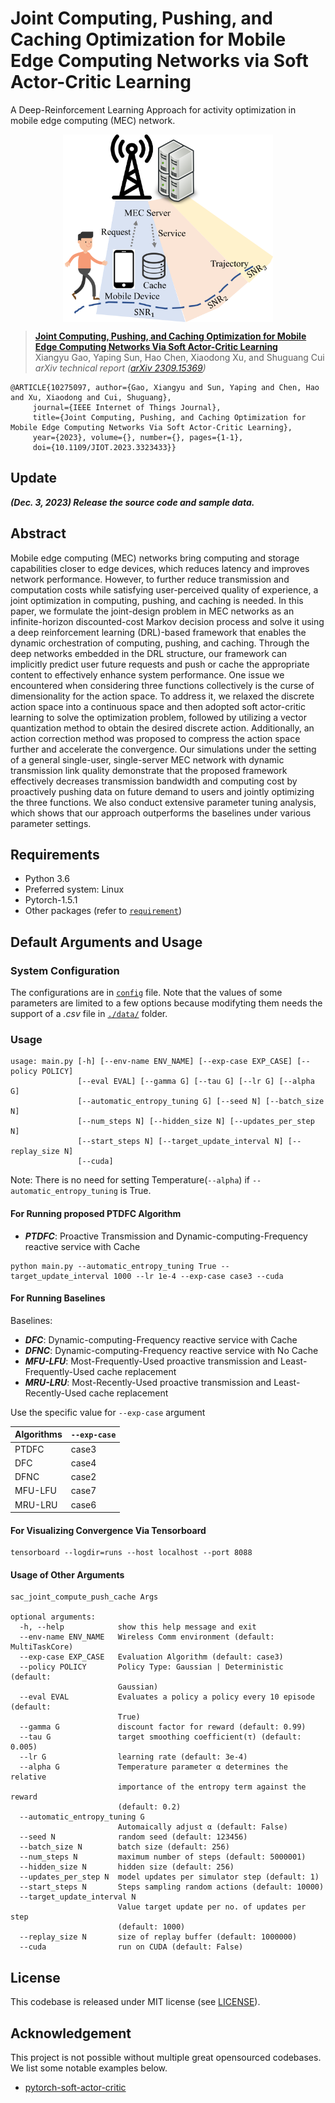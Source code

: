 # Joint Computing, Pushing, and Caching Optimization for Mobile Edge Computing Networks via Soft Actor-Critic Learning
A Deep-Reinforcement Learning Approach for activity optimization in mobile edge computing (MEC) network.

<p align="center"> <img src='docs/system.png' align="center" height="300px"> </p>

> [**Joint Computing, Pushing, and Caching Optimization for Mobile Edge Computing Networks Via Soft Actor-Critic Learning**](https://arxiv.org/pdf/2309.15369.pdf)            
> Xiangyu Gao, Yaping Sun, Hao Chen, Xiaodong Xu, and Shuguang Cui <br />
> *arXiv technical report ([arXiv 2309.15369](https://arxiv.org/abs/2309.15369))*
> 
    @ARTICLE{10275097, author={Gao, Xiangyu and Sun, Yaping and Chen, Hao and Xu, Xiaodong and Cui, Shuguang},
         journal={IEEE Internet of Things Journal}, 
         title={Joint Computing, Pushing, and Caching Optimization for Mobile Edge Computing Networks Via Soft Actor-Critic Learning}, 
         year={2023}, volume={}, number={}, pages={1-1}, 
         doi={10.1109/JIOT.2023.3323433}}

## Update
***(Dec. 3, 2023) Release the source code and sample data.***

## Abstract
Mobile edge computing (MEC) networks bring computing and storage capabilities closer to edge devices, which reduces latency and improves network performance. However, to further reduce transmission and computation costs while satisfying user-perceived quality of experience, a joint optimization in computing, pushing, and caching is needed. In this paper, we formulate the joint-design problem in MEC networks as an infinite-horizon discounted-cost Markov decision process and solve it using a deep reinforcement learning (DRL)-based framework that enables the dynamic orchestration of computing, pushing, and caching. Through the deep networks embedded in the DRL structure, our framework can implicitly predict user future requests and push or cache the appropriate content to effectively enhance system performance. One issue we encountered when considering three functions collectively is the curse of dimensionality for the action space. To address it, we relaxed the discrete action space into a continuous space and then adopted soft actor-critic learning to solve the optimization problem, followed by utilizing a vector quantization method to obtain the desired discrete action. Additionally, an action correction method was proposed to compress the action space further and accelerate the convergence. Our simulations under the setting of a general single-user, single-server MEC network with dynamic transmission link quality demonstrate that the proposed framework effectively decreases transmission bandwidth and computing cost by proactively pushing data on future demand to users and jointly optimizing the three functions. We also conduct extensive parameter tuning analysis, which shows that our approach outperforms the baselines under various parameter settings.

## Requirements
*   Python 3.6
*   Preferred system: Linux
*   Pytorch-1.5.1
*   Other packages (refer to [`requirement`](requirements.txt))


## Default Arguments and Usage
### System Configuration
The configurations are in [`config`](config.py) file. Note that the values of some parameters are limited to a few options because modifyting them needs the support of a *.csv* file in [`./data/`](./data) folder.

### Usage

```
usage: main.py [-h] [--env-name ENV_NAME] [--exp-case EXP_CASE] [--policy POLICY] 
               [--eval EVAL] [--gamma G] [--tau G] [--lr G] [--alpha G]
               [--automatic_entropy_tuning G] [--seed N] [--batch_size N]
               [--num_steps N] [--hidden_size N] [--updates_per_step N]
               [--start_steps N] [--target_update_interval N] [--replay_size N] 
               [--cuda]
```

Note: There is no need for setting Temperature(`--alpha`) if `--automatic_entropy_tuning` is True.

#### For Running proposed PTDFC Algorithm
* ***PTDFC***: Proactive Transmission and Dynamic-computing-Frequency reactive service with
Cache
```
python main.py --automatic_entropy_tuning True --target_update_interval 1000 --lr 1e-4 --exp-case case3 --cuda
```

#### For Running Baselines
Baselines:
* ***DFC***: Dynamic-computing-Frequency reactive service with Cache
* ***DFNC***: Dynamic-computing-Frequency reactive service with No Cache
* ***MFU-LFU***: Most-Frequently-Used proactive transmission and Least-Frequently-Used cache replacement
* ***MRU-LRU***: Most-Recently-Used proactive transmission and Least-Recently-Used cache replacement

Use the specific value for `--exp-case` argument

| Algorithms | `--exp-case` |
|------------|--------------|
| PTDFC      | case3        |
| DFC        | case4        |
| DFNC       | case2        |
| MFU-LFU    | case7        |
| MRU-LRU    | case6        |

#### For Visualizing Convergence Via Tensorboard
```
tensorboard --logdir=runs --host localhost --port 8088
```

#### Usage of Other Arguments

```
sac_joint_compute_push_cache Args

optional arguments:
  -h, --help            show this help message and exit
  --env-name ENV_NAME   Wireless Comm environment (default: MultiTaskCore)
  --exp-case EXP_CASE   Evaluation Algorithm (default: case3)
  --policy POLICY       Policy Type: Gaussian | Deterministic (default:
                        Gaussian)
  --eval EVAL           Evaluates a policy a policy every 10 episode (default:
                        True)
  --gamma G             discount factor for reward (default: 0.99)
  --tau G               target smoothing coefficient(τ) (default: 0.005)
  --lr G                learning rate (default: 3e-4)
  --alpha G             Temperature parameter α determines the relative
                        importance of the entropy term against the reward
                        (default: 0.2)
  --automatic_entropy_tuning G
                        Automaically adjust α (default: False)
  --seed N              random seed (default: 123456)
  --batch_size N        batch size (default: 256)
  --num_steps N         maximum number of steps (default: 5000001)
  --hidden_size N       hidden size (default: 256)
  --updates_per_step N  model updates per simulator step (default: 1)
  --start_steps N       Steps sampling random actions (default: 10000)
  --target_update_interval N
                        Value target update per no. of updates per step
                        (default: 1000)
  --replay_size N       size of replay buffer (default: 1000000)
  --cuda                run on CUDA (default: False)
```

## License

This codebase is released under MIT license (see [LICENSE](LICENSE)).

## Acknowledgement
This project is not possible without multiple great opensourced codebases. We list some notable examples below.  

* [pytorch-soft-actor-critic](https://github.com/pranz24/pytorch-soft-actor-critic)




